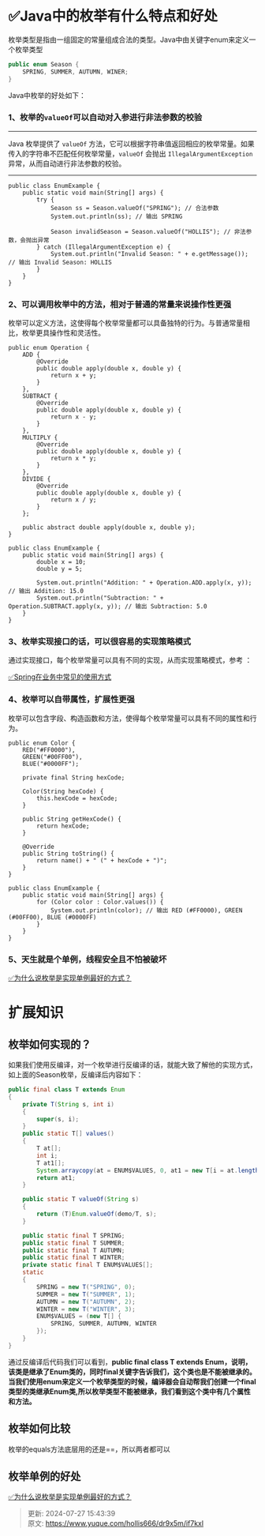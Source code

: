 # ✅Java中的枚举有什么特点和好处

枚举类型是指由一组固定的常量组成合法的类型。Java中由关键字enum来定义一个枚举类型



```java
public enum Season {
    SPRING, SUMMER, AUTUMN, WINER;
}
```



Java中枚举的好处如下：



### 1、枚举的`valueOf`可以自动对入参进行非法参数的校验
****

Java 枚举提供了 `valueOf` 方法，它可以根据字符串值返回相应的枚举常量。如果传入的字符串不匹配任何枚举常量，`valueOf` 会抛出 `IllegalArgumentException` 异常，从而自动进行非法参数的校验。

****

```plain
public class EnumExample {
    public static void main(String[] args) {
        try {
            Season ss = Season.valueOf("SPRING"); // 合法参数
            System.out.println(ss); // 输出 SPRING

            Season invalidSeason = Season.valueOf("HOLLIS"); // 非法参数，会抛出异常
        } catch (IllegalArgumentException e) {
            System.out.println("Invalid Season: " + e.getMessage()); // 输出 Invalid Season: HOLLIS
        }
    }
}

```



### 2、可以调用枚举中的方法，相对于普通的常量来说操作性更强


枚举可以定义方法，这使得每个枚举常量都可以具备独特的行为。与普通常量相比，枚举更具操作性和灵活性。



```plain
public enum Operation {
    ADD {
        @Override
        public double apply(double x, double y) {
            return x + y;
        }
    },
    SUBTRACT {
        @Override
        public double apply(double x, double y) {
            return x - y;
        }
    },
    MULTIPLY {
        @Override
        public double apply(double x, double y) {
            return x * y;
        }
    },
    DIVIDE {
        @Override
        public double apply(double x, double y) {
            return x / y;
        }
    };

    public abstract double apply(double x, double y);
}

public class EnumExample {
    public static void main(String[] args) {
        double x = 10;
        double y = 5;

        System.out.println("Addition: " + Operation.ADD.apply(x, y)); // 输出 Addition: 15.0
        System.out.println("Subtraction: " + Operation.SUBTRACT.apply(x, y)); // 输出 Subtraction: 5.0
    }
}

```



### 3、枚举实现接口的话，可以很容易的实现策略模式


通过实现接口，每个枚举常量可以具有不同的实现，从而实现策略模式，参考 ：



[✅Spring在业务中常见的使用方式](https://www.yuque.com/hollis666/dr9x5m/xn5f5v)





### 4、枚举可以自带属性，扩展性更强


枚举可以包含字段、构造函数和方法，使得每个枚举常量可以具有不同的属性和行为。



```plain
public enum Color {
    RED("#FF0000"),
    GREEN("#00FF00"),
    BLUE("#0000FF");

    private final String hexCode;

    Color(String hexCode) {
        this.hexCode = hexCode;
    }

    public String getHexCode() {
        return hexCode;
    }

    @Override
    public String toString() {
        return name() + " (" + hexCode + ")";
    }
}

public class EnumExample {
    public static void main(String[] args) {
        for (Color color : Color.values()) {
            System.out.println(color); // 输出 RED (#FF0000), GREEN (#00FF00), BLUE (#0000FF)
        }
    }
}

```



### 5、天生就是个单例，线程安全且不怕被破坏


[✅为什么说枚举是实现单例最好的方式？](https://www.yuque.com/hollis666/dr9x5m/dt4dp5iq77akg00u)







# 扩展知识
## 枚举如何实现的？


如果我们使用反编译，对一个枚举进行反编译的话，就能大致了解他的实现方式，如上面的Season枚举，反编译后内容如下：



```java
public final class T extends Enum
{
    private T(String s, int i)
    {
        super(s, i);
    }
    public static T[] values()
    {
        T at[];
        int i;
        T at1[];
        System.arraycopy(at = ENUM$VALUES, 0, at1 = new T[i = at.length], 0, i);
        return at1;
    }

    public static T valueOf(String s)
    {
        return (T)Enum.valueOf(demo/T, s);
    }

    public static final T SPRING;
    public static final T SUMMER;
    public static final T AUTUMN;
    public static final T WINTER;
    private static final T ENUM$VALUES[];
    static
    {
        SPRING = new T("SPRING", 0);
        SUMMER = new T("SUMMER", 1);
        AUTUMN = new T("AUTUMN", 2);
        WINTER = new T("WINTER", 3);
        ENUM$VALUES = (new T[] {
            SPRING, SUMMER, AUTUMN, WINTER
        });
    }
}
```



通过反编译后代码我们可以看到，**public final class T extends Enum，说明，该类是继承了Enum类的，同时final关键字告诉我们，这个类也是不能被继承的。当我们使用enum来定义一个枚举类型的时候，编译器会自动帮我们创建一个final类型的类继承Enum类,所以枚举类型不能被继承，我们看到这个类中有几个属性和方法。**



## 枚举如何比较
枚举的equals方法底层用的还是==，所以两者都可以



## 枚举单例的好处


[✅为什么说枚举是实现单例最好的方式？](https://www.yuque.com/hollis666/dr9x5m/dt4dp5iq77akg00u)





> 更新: 2024-07-27 15:43:39  
> 原文: <https://www.yuque.com/hollis666/dr9x5m/if7kxl>